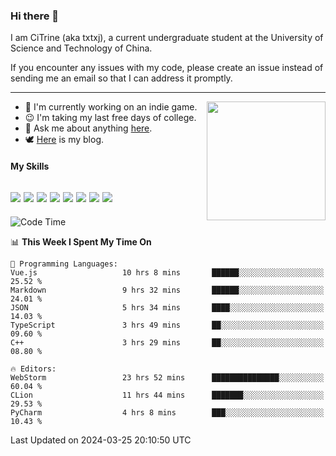 ### Hi there 👋

I am CiTrine (aka txtxj), a current undergraduate student at the University of Science and Technology of China.

If you encounter any issues with my code, please create an issue instead of sending me an email so that I can address it promptly.

---

<img align="right" height="190" src="http://github-profile-summary-cards.vercel.app/api/cards/stats?username=txtxj&theme=vue">

- 🌱 I'm currently working on an indie game.
- 😉 I'm taking my last free days of college.
- 💬 Ask me about anything [here](https://github.com/txtxj/txtxj/issues).
- 🕊️ [Here](https://txtxj.top) is my blog.

#### My Skills

![](https://img.shields.io/badge/Unity-000000?logo=unity&logoColor=fff)
![](https://img.shields.io/badge/C%23-239120?logo=csharp&logoColor=fff)
![](https://img.shields.io/badge/Python-3e74a2?logo=python&logoColor=fff)
![](https://img.shields.io/badge/C++-65318e?logo=cplusplus&logoColor=fff)
![](https://img.shields.io/badge/C-5654a2?logo=c&logoColor=fff)
![](https://img.shields.io/badge/Vue-4FC08D?logo=vuedotjs&logoColor=fff)
![](https://img.shields.io/badge/Blender-f5792a?logo=blender&logoColor=fff)
![](https://img.shields.io/badge/MS%20SQL-cc2927?logo=microsoftsqlserver&logoColor=fff)
---

<!--START_SECTION:waka-->
![Code Time](http://img.shields.io/badge/Code%20Time-1%2C714%20hrs%2041%20mins-blue)

📊 **This Week I Spent My Time On** 

```text
💬 Programming Languages: 
Vue.js                   10 hrs 8 mins       ██████░░░░░░░░░░░░░░░░░░░   25.52 % 
Markdown                 9 hrs 32 mins       ██████░░░░░░░░░░░░░░░░░░░   24.01 % 
JSON                     5 hrs 34 mins       ████░░░░░░░░░░░░░░░░░░░░░   14.03 % 
TypeScript               3 hrs 49 mins       ██░░░░░░░░░░░░░░░░░░░░░░░   09.60 % 
C++                      3 hrs 29 mins       ██░░░░░░░░░░░░░░░░░░░░░░░   08.80 % 

🔥 Editors: 
WebStorm                 23 hrs 52 mins      ███████████████░░░░░░░░░░   60.04 % 
CLion                    11 hrs 44 mins      ███████░░░░░░░░░░░░░░░░░░   29.53 % 
PyCharm                  4 hrs 8 mins        ███░░░░░░░░░░░░░░░░░░░░░░   10.43 % 
```


 Last Updated on 2024-03-25 20:10:50 UTC
<!--END_SECTION:waka-->
